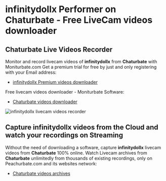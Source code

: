 # infinitydollx Performer on Chaturbate - Free LiveCam videos downloader

## Chaturbate Live Videos Recorder

Monitor and record livecam videos of **infinitydollx** from **Chaturbate** with Moniturbate.com
Get a premium trial for free by just and only registering with your Email address:
* [infinitydollx Premium videos downloader](https://moniturbate.com/request-demo-licence-key.html)

Free livecam videos downloader - Moniturbate Software:
* [Chaturbate videos downloader](https://moniturbate.com/moniturbate-download-software.html)

![infinitydollx livecam videos recorder](https://peachurnet.com/templates/moniturbate-software.png)


## Capture infinitydollx videos from the Cloud and watch your recordings on Streaming

Without the need of downloading a software, capture **infinitydollx** livecam videos from **Chaturbate** 100% online.
Watch Livecam archives from **Chaturbate** unlimitedly from thousands of existing recordings, only on Peachurbate.com and its websites network:
* [Chaturbate videos archives](https://peachurnet.com/)